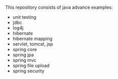 This repository consists of java advance examples:
- unit testing
- jdbc
- log4j
- hibernate
- hibernate mapping
- servlet, tomcat, jsp
- spring core
- spring jpa
- spring mvc
- spring file upload
- spring security
